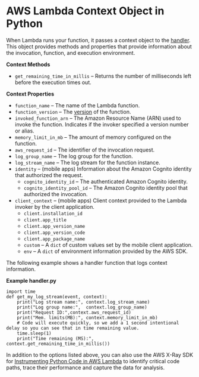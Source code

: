 # AWS Lambda Context Object in Python<a name="python-context-object"></a>

When Lambda runs your function, it passes a context object to the [handler](python-programming-model-handler-types.md)\. This object provides methods and properties that provide information about the invocation, function, and execution environment\.

**Context Methods**
+ `get_remaining_time_in_millis` – Returns the number of milliseconds left before the execution times out\.

**Context Properties**
+ `function_name` – The name of the Lambda function\.
+ `function_version` – The [version](versioning-aliases.md) of the function\.
+ `invoked_function_arn` – The Amazon Resource Name \(ARN\) used to invoke the function\. Indicates if the invoker specified a version number or alias\.
+ `memory_limit_in_mb` – The amount of memory configured on the function\.
+ `aws_request_id` – The identifier of the invocation request\.
+ `log_group_name` – The log group for the function\.
+ `log_stream_name` – The log stream for the function instance\.
+ `identity` – \(mobile apps\) Information about the Amazon Cognito identity that authorized the request\.
  + `cognito_identity_id` – The authenticated Amazon Cognito identity\.
  + `cognito_identity_pool_id` – The Amazon Cognito identity pool that authorized the invocation\.
+ `client_context` – \(mobile apps\) Client context provided to the Lambda invoker by the client application\.
  + `client.installation_id`
  + `client.app_title`
  + `client.app_version_name`
  + `client.app_version_code`
  + `client.app_package_name`
  + `custom` – A `dict` of custom values set by the mobile client application\.
  + `env` – A `dict` of environment information provided by the AWS SDK\.

The following example shows a handler function that logs context information\.

**Example handler\.py**  

```
import time
def get_my_log_stream(event, context):       
    print("Log stream name:", context.log_stream_name)
    print("Log group name:",  context.log_group_name)
    print("Request ID:",context.aws_request_id)
    print("Mem. limits(MB):", context.memory_limit_in_mb)
    # Code will execute quickly, so we add a 1 second intentional delay so you can see that in time remaining value.
    time.sleep(1) 
    print("Time remaining (MS):", context.get_remaining_time_in_millis())
```

In addition to the options listed above, you can also use the AWS X\-Ray SDK for [Instrumenting Python Code in AWS Lambda](python-tracing.md) to identify critical code paths, trace their performance and capture the data for analysis\. 